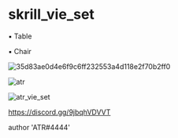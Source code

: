 # skrill_vie_set

▪ Table

▪ Chair

![35d83ae0d4e6f9c6ff232553a4d118e2f70b2ff0](https://user-images.githubusercontent.com/119594378/233629556-fec1bf8f-b148-4039-b95d-0bc836409da8.png)


![atr](https://user-images.githubusercontent.com/119594378/233412864-2634e7b6-ffef-48ea-b70b-b4fc6a529ebe.png)

![atr_vie_set](https://user-images.githubusercontent.com/119594378/233412896-2eea2dac-98a5-4653-8dcf-2fef76b21319.png)

https://discord.gg/9jbqhVDVVT

author 'ATR#4444'
